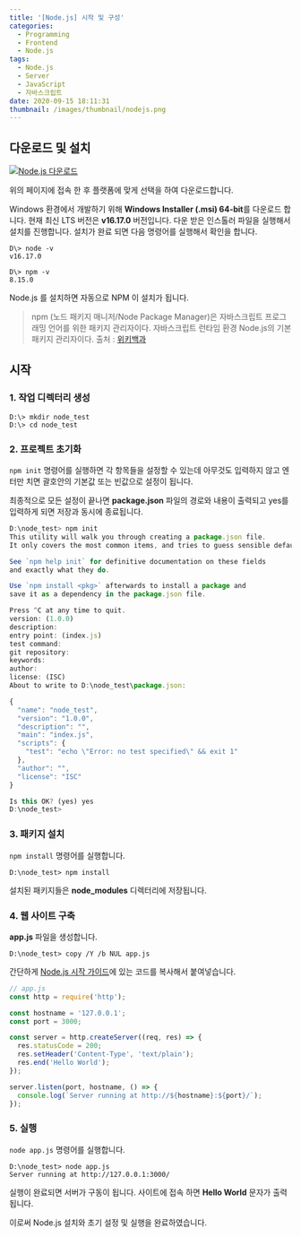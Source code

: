 ```yaml
---
title: '[Node.js] 시작 및 구성'
categories:
  - Programming
  - Frontend
  - Node.js
tags:
  - Node.js
  - Server
  - JavaScript
  - 자바스크립트
date: 2020-09-15 18:11:31
thumbnail: /images/thumbnail/nodejs.png
---
```


## 다운로드 및 설치

[![Node.js 다운로드](/images/nodejs/download.png)](https://nodejs.org/ko/download/)

위의 페이지에 접속 한 후 플랫폼에 맞게 선택을 하여 다운로드합니다.

Windows 환경에서 개발하기 위해 **Windows Installer (.msi) 64-bit**를 다운로드 합니다. 현재 최신 LTS 버전은 **v16.17.0** 버전입니다. 다운 받은 인스톨러 파일을 실행해서 설치를 진행합니다. 설치가 완료 되면 다음 명령어를 실행해서 확인을 합니다.

```shell
D\> node -v
v16.17.0

D\> npm -v
8.15.0
```

Node.js 를 설치하면 자동으로 NPM 이 설치가 됩니다.

> npm (노드 패키지 매니저/Node Package Manager)은 자바스크립트 프로그래밍 언어를 위한 패키지 관리자이다. 자바스크립트 런타임 환경 Node.js의 기본 패키지 관리자이다. 출처 : [위키백과](<https://ko.wikipedia.org/wiki/Npm_(%EC%86%8C%ED%94%84%ED%8A%B8%EC%9B%A8%EC%96%B4)>)

## 시작

### 1. 작업 디렉터리 생성

```shell
D:\> mkdir node_test
D:\> cd node_test
```

### 2. 프로젝트 초기화

`npm init` 명령어를 실행하면 각 항목들을 설정할 수 있는데 아무것도 입력하지 않고 엔터만 치면 괄호안의 기본값 또는 빈값으로 설정이 됩니다.

최종적으로 모든 설정이 끝나면 **package.json** 파일의 경로와 내용이 출력되고 yes를 입력하게 되면 저장과 동시에 종료됩니다.

```js
D:\node_test> npm init
This utility will walk you through creating a package.json file.
It only covers the most common items, and tries to guess sensible defaults.

See `npm help init` for definitive documentation on these fields
and exactly what they do.

Use `npm install <pkg>` afterwards to install a package and
save it as a dependency in the package.json file.

Press ^C at any time to quit.
version: (1.0.0)
description:
entry point: (index.js)
test command:
git repository:
keywords:
author:
license: (ISC)
About to write to D:\node_test\package.json:

{
  "name": "node_test",
  "version": "1.0.0",
  "description": "",
  "main": "index.js",
  "scripts": {
    "test": "echo \"Error: no test specified\" && exit 1"
  },
  "author": "",
  "license": "ISC"
}

Is this OK? (yes) yes
D:\node_test>
```

### 3. 패키지 설치

`npm install` 명령어를 실행합니다.

```shell
D:\node_test> npm install
```

설치된 패키지들은 **node_modules** 디렉터리에 저장됩니다.

### 4. 웹 사이트 구축

**app.js** 파일을 생성합니다.

```shell
D:\node_test> copy /Y /b NUL app.js
```

간단하게 [Node.js 시작 가이드](https://nodejs.org/ko/docs/guides/getting-started-guide/)에 있는 코드를 복사해서 붙여넣습니다.

```js
// app.js
const http = require('http');

const hostname = '127.0.0.1';
const port = 3000;

const server = http.createServer((req, res) => {
  res.statusCode = 200;
  res.setHeader('Content-Type', 'text/plain');
  res.end('Hello World');
});

server.listen(port, hostname, () => {
  console.log(`Server running at http://${hostname}:${port}/`);
});
```

### 5. 실행

`node app.js` 명령어를 실행합니다.

```shell
D:\node_test> node app.js
Server running at http://127.0.0.1:3000/
```

실행이 완료되면 서버가 구동이 됩니다. 사이트에 접속 하면 **Hello World** 문자가 출력됩니다.

이로써 Node.js 설치와 초기 설정 및 실행을 완료하였습니다.
